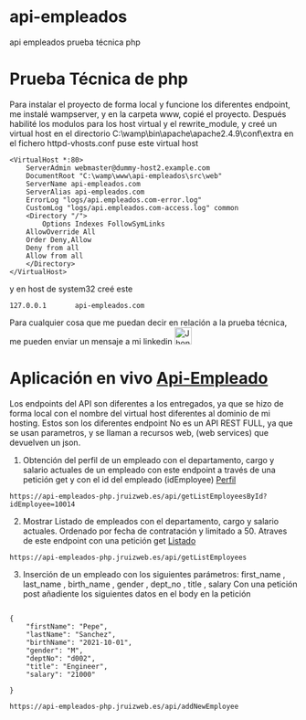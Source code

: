 # api-empleados
api empleados prueba técnica php

<h1> Prueba Técnica de php</h1>
Para instalar el proyecto de forma local y funcione los diferentes endpoint, me instalé wampserver, y en la carpeta www, copié el proyecto. 
Después habilité los modulos para los host virtual y el rewrite_module, y creé un virtual host en el directorio C:\wamp\bin\apache\apache2.4.9\conf\extra en el fichero httpd-vhosts.conf
puse este virtual host 

```
<VirtualHost *:80>
    ServerAdmin webmaster@dummy-host2.example.com
    DocumentRoot "C:\wamp\www\api-empleados\src\web"
    ServerName api-empleados.com
    ServerAlias api-empleados.com
    ErrorLog "logs/api.empleados.com-error.log"
    CustomLog "logs/api.empleados.com-access.log" common
    <Directory "/">
        Options Indexes FollowSymLinks		
	AllowOverride All
	Order Deny,Allow
	Deny from all
	Allow from all	
    </Directory>
</VirtualHost>
```
y en host de system32 creé este

```
127.0.0.1		api-empleados.com
```

<p align="left" >
Para cualquier cosa que me puedan decir en relación a la prueba técnica, me pueden enviar un mensaje a mi linkedin 
  <a  href="https://www.linkedin.com/in/jhonatanruiz97">
  <img src="https://www.vectorlogo.zone/logos/linkedin/linkedin-icon.svg" alt="Jhonatan Ruiz" height="30" width="30">
  </a> 
</p>

<h1> Aplicación en vivo <a href = "https://api-empleados-php.jruizweb.es" > Api-Empleado </a> </h1>
Los endpoints del API son diferentes a los entregados, ya que se hizo de forma local con el nombre del virtual host diferentes al dominio de mi hosting. 
Estos son los diferentes endpoint 
No es un API REST FULL, ya que se usan parametros, y se llaman a recursos web, (web services) que devuelven un json. 

1. Obtención del perfil de un empleado con el departamento, cargo y salario actuales de un empleado con este endpoint a través de una petición get y con el id del empleado (idEmployee) <a href="https://api-empleados-php.jruizweb.es/api/getListEmployeesById?idEmployee=10014"> Perfil </a>

```
https://api-empleados-php.jruizweb.es/api/getListEmployeesById?idEmployee=10014
```
2. Mostrar Listado de empleados con el departamento, cargo y salario actuales. Ordenado por fecha de contratación y limitado a 50. Atraves de este endpoint con una petición get <a href="https://api-empleados-php.jruizweb.es/api/getListEmployees"> Listado</a>

```
https://api-empleados-php.jruizweb.es/api/getListEmployees
```
3. Inserción de un empleado con los siguientes parámetros:
first_name , last_name , birth_name , gender , dept_no , title , salary
Con una petición post añadiente los siguientes datos en el body en la petición 
```

{
    "firstName": "Pepe",
    "lastName": "Sanchez",
    "birthName": "2021-10-01",
    "gender": "M",
    "deptNo": "d002",
    "title": "Engineer",
    "salary": "21000"

}

https://api-empleados-php.jruizweb.es/api/addNewEmployee
```

